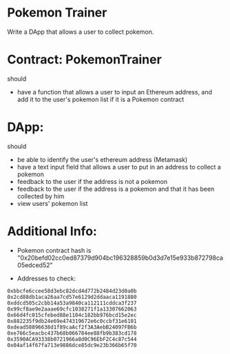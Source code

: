 # Pokemon Trainer

Write a DApp that allows a user to collect pokemon.

# Contract: PokemonTrainer
should    
- have a function that allows a user to input an Ethereum address, and add it to the user's pokemon list if it is a Pokemon contract

# DApp:
  
should
- be able to identify the user's ethereum address (Metamask)
- have a text input field that allows a user to put in an address to collect a pokemon
- feedback to the user if the address is not a pokemon
- feedback to the user if the address is a pokemon and that it has been collected by him
- view users' pokemon list


# Additional Info:
- Pokemon contract hash is "0x20befd02cc0ed87379d904bc196328859b0d3d7e15e933b872798ca05edced52"

- Addresses to check:
```
0xbbcfe6ccee58d3ebc82dcd4d772b2484d23d0a0b
0x2cd88db1aca26aa7cd57e6129d2ddaaca1191880
0xddcd505c2cbb14a53a9840ca112111cddca3f237
0x99cf8ae9e2aaae69cfc1038271f1a13307662063
0x66d4fc015cfebed88e1104c182bb976bcd15e2ec
0x882235f9db24e69e474319672e6c0ccbf31e6101
0xdead58896638d1f89caAcf2f3A3AebB24097FB6b
0xe766c5eacbc437b68b066784ee88fb9b383cd178
0x3590ACA93338b0721966a8d0C96EbF2C4c87c544
0x04af14f67fa713e9886dce85dc9e23b366b65f70
```
